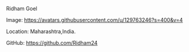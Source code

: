 Ridham Goel

Image: https://avatars.githubusercontent.com/u/129763246?s=400&v=4

Location: Maharashtra,India.

GitHub: https://github.com/Ridham24
